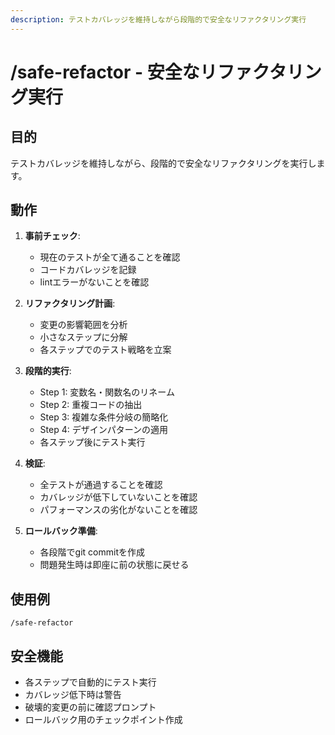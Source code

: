 ```yaml
---
description: テストカバレッジを維持しながら段階的で安全なリファクタリング実行
---
```


# /safe-refactor - 安全なリファクタリング実行

## 目的
テストカバレッジを維持しながら、段階的で安全なリファクタリングを実行します。

## 動作
1. **事前チェック**:
   - 現在のテストが全て通ることを確認
   - コードカバレッジを記録
   - lintエラーがないことを確認
   
2. **リファクタリング計画**:
   - 変更の影響範囲を分析
   - 小さなステップに分解
   - 各ステップでのテスト戦略を立案
   
3. **段階的実行**:
   - Step 1: 変数名・関数名のリネーム
   - Step 2: 重複コードの抽出
   - Step 3: 複雑な条件分岐の簡略化
   - Step 4: デザインパターンの適用
   - 各ステップ後にテスト実行
   
4. **検証**:
   - 全テストが通過することを確認
   - カバレッジが低下していないことを確認
   - パフォーマンスの劣化がないことを確認
   
5. **ロールバック準備**:
   - 各段階でgit commitを作成
   - 問題発生時は即座に前の状態に戻せる

## 使用例
```
/safe-refactor
```

## 安全機能
- 各ステップで自動的にテスト実行
- カバレッジ低下時は警告
- 破壊的変更の前に確認プロンプト
- ロールバック用のチェックポイント作成